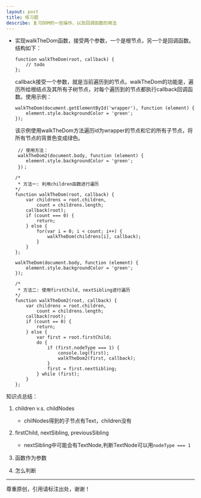 ```yaml
---
layout: post
title: 练习题
describe: 复习DOM的一些操作，以及回调函数的用法
---
```


*	实现walkTheDom函数，接受两个参数，一个是根节点，另一个是回调函数。结构如下：

		function walkTheDom(root, callback) {
		    // todo
		};
	callback接受一个参数，就是当前遍历到的节点。walkTheDom的功能是，遍历所给根结点及其所有子树节点，对每个遍历到的节点都执行callback回调函数。使用示例：

		walkTheDom(document.getElementById('wrapper'), function (element) {
		    element.style.backgroundColor = 'green';
		});
	该示例使用walkTheDom方法遍历id为wrapper的节点和它的所有子节点，将所有节点的背景色变成绿色。
 
		 // 使用方法：
		 walkTheDom2(document.body, function (element) {
		   	element.style.backgroundColor = 'green';
		 })；

		/*
		 * 方法一: 利用children函数进行遍历
		*/
		function walkTheDom(root, callback) {
			var childrens = root.children,
				count = childrens.length;
			callback(root);
			if (count === 0) {
				return;
			} else {
				for(var i = 0; i < count; i++) {
					walkTheDom(childrens[i], callback);
				}
			}
		};
		
		walkTheDom(document.body, function (element) {
		    element.style.backgroundColor = 'green';
		});
		
		/*
		 * 方法二: 使用firstChild, nextSibling进行遍历
		*/
		function walkTheDom2(root, callback) {
			var childrens = root.children,
				count = childrens.length;
			callback(root);
			if (count == 0) {
				return;
			} else {
				var first = root.firstChild;
				do {
					if (first.nodeType === 1) {
						console.log(first);
						walkTheDom2(first, callback);
					}
					first = first.nextSibling;
				} while (first);
			}
		};
		


知识点总结：

1.	children v.s. childNodes

	*	chilNodes得到的子节点有Text，children没有

2.	firstChild, nextSibling, previousSibling

	*	nextSibling中可能会有TextNode,判断TextNode可以用`nodeType === 1`

3.	函数作为参数

4.	怎么判断

---
尊重原创，引用请标注出处，谢谢！
